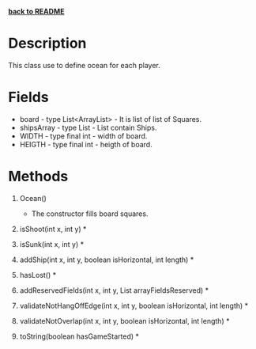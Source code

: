 __[back to README](../README.md)__

# Description
This class use to define ocean for each player. 

# Fields
* board - type List<ArrayList<Square>> - It is list of list of Squares.
* shipsArray - type List<Ship> - List contain Ships.
* WIDTH - type final int - width of board.
* HEIGTH - type final int - heigth of board.

# Methods
1. Ocean()
    * The constructor fills board squares.

2. isShoot(int x, int y)
    * 

3. isSunk(int x, int y)
    * 

4. addShip(int x, int y, boolean isHorizontal, int length)
    * 

5. hasLost()
    * 

6. addReservedFields(int x, int y, List<Square> arrayFieldsReserved)
    * 

7. validateNotHangOffEdge(int x, int y, boolean isHorizontal, int length)
    * 

8. validateNotOverlap(int x, int y, boolean isHorizontal, int length)
    * 

9. toString(boolean hasGameStarted)
    * 
